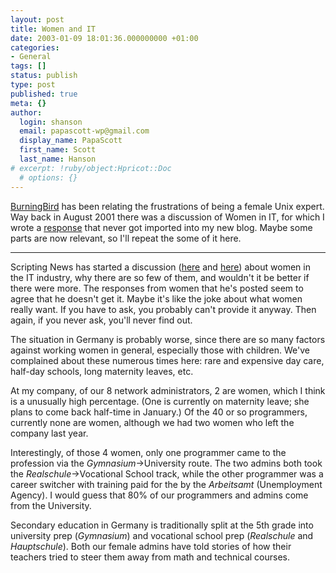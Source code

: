 ```yaml
---
layout: post
title: Women and IT
date: 2003-01-09 18:01:36.000000000 +01:00
categories:
- General
tags: []
status: publish
type: post
published: true
meta: {}
author:
  login: shanson
  email: papascott-wp@gmail.com
  display_name: PapaScott
  first_name: Scott
  last_name: Hanson
# excerpt: !ruby/object:Hpricot::Doc
  # options: {}
---
```

<p><a href="http://weblog.burningbird.net/fires/000809.htm">BurningBird</a> has been relating the frustrations of being a female Unix expert. Way back in August 2001 there was a discussion of Women in IT, for which I wrote a <a href="http://shanson.editthispage.com/stories/storyReader$703">response</a> that never got imported into my new blog. Maybe some parts are now relevant, so I'll repeat the some of it  here. </p>
<hr />
<p>Scripting News has started a discussion (<a href="http://scriptingnews.userland.com/backissues/2001/08/25">here</a> and <a href="http://scriptingnews.userland.com/backissues/2001/08/26">here</a>) about women in the IT industry, why there are so few of them, and wouldn't it be better if there were more. The responses from women that he's posted seem to agree that he doesn't get it. Maybe it's like the joke about what women really want. If you have to ask, you probably can't provide it anyway. Then again, if you never ask, you'll never find out. </p>
<p>The situation in Germany is probably worse, since there are so many factors against working women in general, especially those with children. We've complained about these numerous times here: rare and expensive day care, half-day schools, long maternity leaves, etc.</p>
<p>At my company, of our 8 network administrators, 2 are women, which I think is a unusually high percentage. (One is currently on maternity leave; she plans to come back half-time in January.) Of the 40 or so programmers, currently none are women, although we had two women who left the company last year.</p>
<p>Interestingly, of those 4 women, only one programmer came to the<br />
profession via the <i>Gymnasium</i>->University route. The two admins both took the <i>Realschule</i>->Vocational School track, while the other programmer was a career switcher with training  paid for the by the <i>Arbeitsamt</i> (Unemployment Agency). I would guess that 80% of our programmers and admins come from the University.</p>
<p>Secondary education in Germany is traditionally split at the 5th grade into university prep (<i>Gymnasium</i>) and vocational school prep (<i>Realschule</i> and <i>Hauptschule</i>). Both our female admins have told stories of how their teachers tried to steer them away from math and technical courses.</p>

